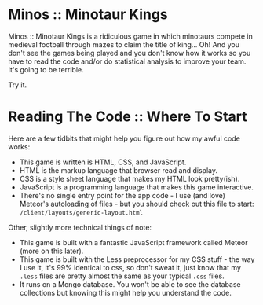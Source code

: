 Minos :: Minotaur Kings
=======================

Minos :: Minotaur Kings is a ridiculous game in which minotaurs compete 
in medieval football through mazes to claim the title of king... 
Oh! And you don't see the games being played and you don't know how it 
works so you have to read the code and/or do statistical analysis to 
improve your team. It's going to be terrible. 

Try it. 

Reading The Code :: Where To Start
==================================

Here are a few tidbits that might help you figure out how my awful code works:

* This game is written is HTML, CSS, and JavaScript.
* HTML is the markup language that browser read and display.
* CSS is a style sheet language that makes my HTML look pretty(ish).
* JavaScript is a programming language that makes this game interactive.
* There's no single entry point for the app code - I use (and love) Meteor's
   autoloading of files - but you should check out this file to start:
   `/client/layouts/generic-layout.html`
  
Other, slightly more technical things of note:

* This game is built with a fantastic JavaScript framework called Meteor (more on this later).
* This game is built with the Less preprocessor for my CSS stuff - the way I use it,
  it's 99% identical to css, so don't sweat it, just know that my `.less` files
  are pretty almost the same as your typical `.css` files.
* It runs on a Mongo database. You won't be able to see the database collections
  but knowing this might help you understand the code.

